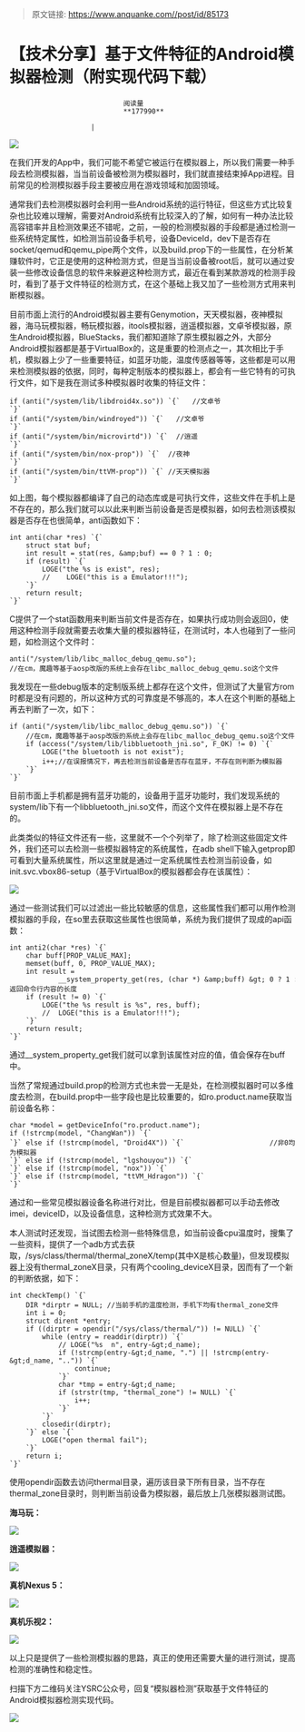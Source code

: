 > 原文链接: https://www.anquanke.com//post/id/85173 


# 【技术分享】基于文件特征的Android模拟器检测（附实现代码下载）


                                阅读量   
                                **177990**
                            
                        |
                        
                                                                                    





[![](https://p4.ssl.qhimg.com/t0153785844d6193270.jpg)](https://p4.ssl.qhimg.com/t0153785844d6193270.jpg)

在我们开发的App中，我们可能不希望它被运行在模拟器上，所以我们需要一种手段去检测模拟器，当当前设备被检测为模拟器时，我们就直接结束掉App进程。目前常见的检测模拟器手段主要被应用在游戏领域和加固领域。

通常我们去检测模拟器时会利用一些Android系统的运行特征，但这些方式比较复杂也比较难以理解，需要对Android系统有比较深入的了解，如何有一种办法比较高容错率并且检测效果还不错呢，之前，一般的检测模拟器的手段都是通过检测一些系统特定属性，如检测当前设备手机号，设备DeviceId，dev下是否存在socket/qemud和qemu_pipe两个文件，以及build.prop下的一些属性，在分析某赚软件时，它正是使用的这种检测方式，但是当当前设备被root后，就可以通过安装一些修改设备信息的软件来躲避这种检测方式，最近在看到某款游戏的检测手段时，看到了基于文件特征的检测方式，在这个基础上我又加了一些检测方式用来判断模拟器。

目前市面上流行的Android模拟器主要有Genymotion，天天模拟器，夜神模拟器，海马玩模拟器，畅玩模拟器，itools模拟器，逍遥模拟器，文卓爷模拟器，原生Android模拟器，BlueStacks，我们都知道除了原生模拟器之外，大部分Android模拟器都是基于VirtualBox的，这是重要的检测点之一，其次相比于手机，模拟器上少了一些重要特征，如蓝牙功能，温度传感器等等，这些都是可以用来检测模拟器的依据，同时，每种定制版本的模拟器上，都会有一些它特有的可执行文件，如下是我在测试多种模拟器时收集的特征文件：

```
if (anti("/system/lib/libdroid4x.so")) `{`   //文卓爷
`}`
if (anti("/system/bin/windroyed")) `{`   //文卓爷
`}`
if (anti("/system/bin/microvirtd")) `{`  //逍遥
`}`
if (anti("/system/bin/nox-prop")) `{`  //夜神
`}`
if (anti("/system/bin/ttVM-prop")) `{` //天天模拟器
`}`
```

如上图，每个模拟器都编译了自己的动态库或是可执行文件，这些文件在手机上是不存在的，那么我们就可以以此来判断当前设备是否是模拟器，如何去检测该模拟器是否存在也很简单，anti函数如下：

```
int anti(char *res) `{`
    struct stat buf;
    int result = stat(res, &amp;buf) == 0 ? 1 : 0;
    if (result) `{`
        LOGE("the %s is exist", res);
        //    LOGE("this is a Emulator!!!");
    `}`
    return result;
`}`
```

C提供了一个stat函数用来判断当前文件是否存在，如果执行成功则会返回0，使用这种检测手段就需要去收集大量的模拟器特征，在测试时，本人也碰到了一些问题，如检测这个文件时：

```
anti("/system/lib/libc_malloc_debug_qemu.so");
//在cm，魔趣等基于aosp改版的系统上会存在libc_malloc_debug_qemu.so这个文件
```

我发现在一些debug版本的定制版系统上都存在这个文件，但测试了大量官方rom时都是没有问题的，所以这种方式的可靠度是不够高的，本人在这个判断的基础上再去判断了一次，如下：

```
if (anti("/system/lib/libc_malloc_debug_qemu.so")) `{`
    //在cm，魔趣等基于aosp改版的系统上会存在libc_malloc_debug_qemu.so这个文件
    if (access("/system/lib/libbluetooth_jni.so", F_OK) != 0) `{`
        LOGE("the bluetooth is not exist");
        i++;//在误报情况下，再去检测当前设备是否存在蓝牙，不存在则判断为模拟器
    `}`
`}`
```

目前市面上手机都是拥有蓝牙功能的，设备用于蓝牙功能时，我们发现系统的system/lib下有一个libbluetooth_jni.so文件，而这个文件在模拟器上是不存在的。

此类类似的特征文件还有一些，这里就不一个个列举了，除了检测这些固定文件外，我们还可以去检测一些模拟器特定的系统属性，在adb shell下输入getprop即可看到大量系统属性，所以这里就是通过一定系统属性去检测当前设备，如init.svc.vbox86-setup（基于VirtualBox的模拟器都会存在该属性）：

[![](https://p0.ssl.qhimg.com/t014e7d3a2e588ab21a.png)](https://p0.ssl.qhimg.com/t014e7d3a2e588ab21a.png)

通过一些测试我们可以过滤出一些比较敏感的信息，这些属性我们都可以用作检测模拟器的手段，在so里去获取这些属性也很简单，系统为我们提供了现成的api函数：

```
int anti2(char *res) `{`
    char buff[PROP_VALUE_MAX];
    memset(buff, 0, PROP_VALUE_MAX);
    int result =
            __system_property_get(res, (char *) &amp;buff) &gt; 0 ? 1 : 0; //返回命令行内容的长度
    if (result != 0) `{`
        LOGE("the %s result is %s", res, buff);
        //  LOGE("this is a Emulator!!!");
    `}`
    return result;
`}`
```

通过__system_property_get我们就可以拿到该属性对应的值，值会保存在buff中。

当然了常规通过build.prop的检测方式也未尝一无是处，在检测模拟器时可以多维度去检测，在build.prop中一些字段也是比较重要的，如ro.product.name获取当前设备名称：

```
char *model = getDeviceInfo("ro.product.name");
if (!strcmp(model, "ChangWan")) `{`
`}` else if (!strcmp(model, "Droid4X")) `{`                     //非0均为模拟器
`}` else if (!strcmp(model, "lgshouyou")) `{`
`}` else if (!strcmp(model, "nox")) `{`
`}` else if (!strcmp(model, "ttVM_Hdragon")) `{`
`}`
```

通过和一些常见模拟器设备名称进行对比，但是目前模拟器都可以手动去修改imei，deviceID，以及设备信息，这种检测方式效果不大。

本人测试时还发现，当试图去检测一些特殊信息，如当前设备cpu温度时，搜集了一些资料，提供了一个adb方式去获取，/sys/class/thermal/thermal_zoneX/temp(其中X是核心数量)，但发现模拟器上没有thermal_zoneX目录，只有两个cooling_deviceX目录，因而有了一个新的判断依据，如下：

```
int checkTemp() `{`
    DIR *dirptr = NULL; //当前手机的温度检测，手机下均有thermal_zone文件
    int i = 0;
    struct dirent *entry;
    if ((dirptr = opendir("/sys/class/thermal/")) != NULL) `{`
        while (entry = readdir(dirptr)) `{`
            // LOGE("%s  n", entry-&gt;d_name);
            if (!strcmp(entry-&gt;d_name, ".") || !strcmp(entry-&gt;d_name, "..")) `{`
                continue;
            `}`
            char *tmp = entry-&gt;d_name;
            if (strstr(tmp, "thermal_zone") != NULL) `{`
                i++;
            `}`
        `}`
        closedir(dirptr);
    `}` else `{`
        LOGE("open thermal fail");
    `}`
    return i;
`}`
```

使用opendir函数去访问thermal目录，遍历该目录下所有目录，当不存在thermal_zone目录时，则判断当前设备为模拟器，最后放上几张模拟器测试图。

**海马玩：**

[![](https://p5.ssl.qhimg.com/t019880c75a7c090248.png)](https://p5.ssl.qhimg.com/t019880c75a7c090248.png)

**逍遥模拟器：**

[![](https://p5.ssl.qhimg.com/t01c2db2190e88c2c20.png)](https://p5.ssl.qhimg.com/t01c2db2190e88c2c20.png)

**真机Nexus 5：**

[![](https://p1.ssl.qhimg.com/t0139a296d311abf114.png)](https://p1.ssl.qhimg.com/t0139a296d311abf114.png)

**真机乐视2：**

[![](https://p0.ssl.qhimg.com/t01ca8a107d540854a3.png)](https://p0.ssl.qhimg.com/t01ca8a107d540854a3.png)

以上只是提供了一些检测模拟器的思路，真正的使用还需要大量的进行测试，提高检测的准确性和稳定性。

扫描下方二维码关注YSRC公众号，回复“模拟器检测”获取基于文件特征的Android模拟器检测实现代码。

[![](https://p1.ssl.qhimg.com/t0188ef476dc8e3e7f2.jpg)](https://p1.ssl.qhimg.com/t0188ef476dc8e3e7f2.jpg)
